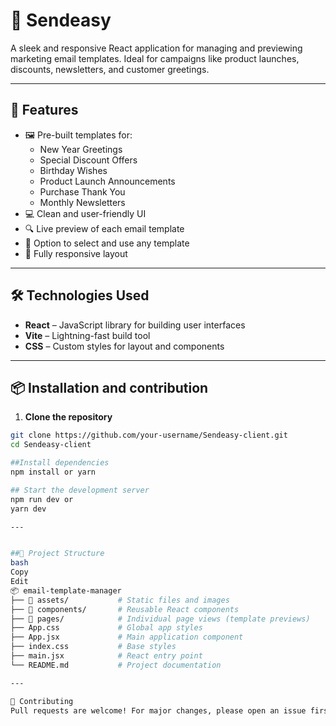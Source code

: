 # 📧 Sendeasy 

A sleek and responsive React application for managing and previewing marketing email templates. Ideal for campaigns like product launches, discounts, newsletters, and customer greetings.

---

## 🚀 Features

- 🖼️ Pre-built templates for:
  - New Year Greetings
  - Special Discount Offers
  - Birthday Wishes
  - Product Launch Announcements
  - Purchase Thank You
  - Monthly Newsletters
- 💻 Clean and user-friendly UI
- 🔍 Live preview of each email template
- 🎯 Option to select and use any template
- 📱 Fully responsive layout

---

## 🛠️ Technologies Used

- **React** – JavaScript library for building user interfaces
- **Vite** – Lightning-fast build tool
- **CSS** – Custom styles for layout and components
  

---

## 📦 Installation and contribution

1. **Clone the repository**

```bash
git clone https://github.com/your-username/Sendeasy-client.git
cd Sendeasy-client

##Install dependencies
npm install or yarn

## Start the development server
npm run dev or 
yarn dev

---


##📁 Project Structure
bash
Copy
Edit
📦 email-template-manager
├── 📁 assets/           # Static files and images
├── 📁 components/       # Reusable React components
├── 📁 pages/            # Individual page views (template previews)
├── App.css             # Global app styles
├── App.jsx             # Main application component
├── index.css           # Base styles
├── main.jsx            # React entry point
└── README.md           # Project documentation

---

🤝 Contributing
Pull requests are welcome! For major changes, please open an issue first to discuss what you'd like to change.
